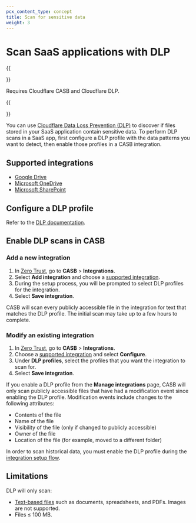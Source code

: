 ```yaml
---
pcx_content_type: concept
title: Scan for sensitive data
weight: 3
---
```


# Scan SaaS applications with DLP

{{<Aside type="note">}}

Requires Cloudflare CASB and Cloudflare DLP.

{{</Aside>}}

You can use [Cloudflare Data Loss Prevention (DLP)](/cloudflare-one/policies/data-loss-prevention/) to discover if files stored in your SaaS application contain sensitive data.
To perform DLP scans in a SaaS app, first configure a DLP profile with the data patterns you want to detect, then enable those profiles in a CASB integration.

## Supported integrations

- [Google Drive](/cloudflare-one/applications/scan-apps/casb-integrations/google-workspace/google-drive/)
- [Microsoft OneDrive](/cloudflare-one/applications/scan-apps/casb-integrations/microsoft-365/onedrive/)
- [Microsoft SharePoint](/cloudflare-one/applications/scan-apps/casb-integrations/microsoft-365/sharepoint/)

## Configure a DLP profile

Refer to the [DLP documentation](/cloudflare-one/policies/data-loss-prevention/dlp-profiles/).

## Enable DLP scans in CASB

### Add a new integration

1. In [Zero Trust](https://one.dash.cloudflare.com/), go to **CASB** > **Integrations**.
2. Select **Add integration** and choose a [supported integration](#supported-integrations).
3. During the setup process, you will be prompted to select DLP profiles for the integration.
4. Select **Save integration**.

CASB will scan every publicly accessible file in the integration for text that matches the DLP profile. The initial scan may take up to a few hours to complete.

### Modify an existing integration

1. In [Zero Trust](https://one.dash.cloudflare.com/), go to **CASB** > **Integrations**.
2. Choose a [supported integration](#supported-integrations) and select **Configure**.
3. Under **DLP profiles**, select the profiles that you want the integration to scan for.
4. Select **Save integration**.

If you enable a DLP profile from the **Manage integrations** page, CASB will only scan publicly accessible files that have had a modification event since enabling the DLP profile. Modification events include changes to the following attributes:

- Contents of the file
- Name of the file
- Visibility of the file (only if changed to publicly accessible)
- Owner of the file
- Location of the file (for example, moved to a different folder)

In order to scan historical data, you must enable the DLP profile during the [integration setup flow](#add-a-new-integration).

## Limitations

DLP will only scan:

- [Text-based files](/cloudflare-one/policies/data-loss-prevention/#supported-file-types) such as documents, spreadsheets, and PDFs. Images are not supported.
- Files ≤ 100 MB.

